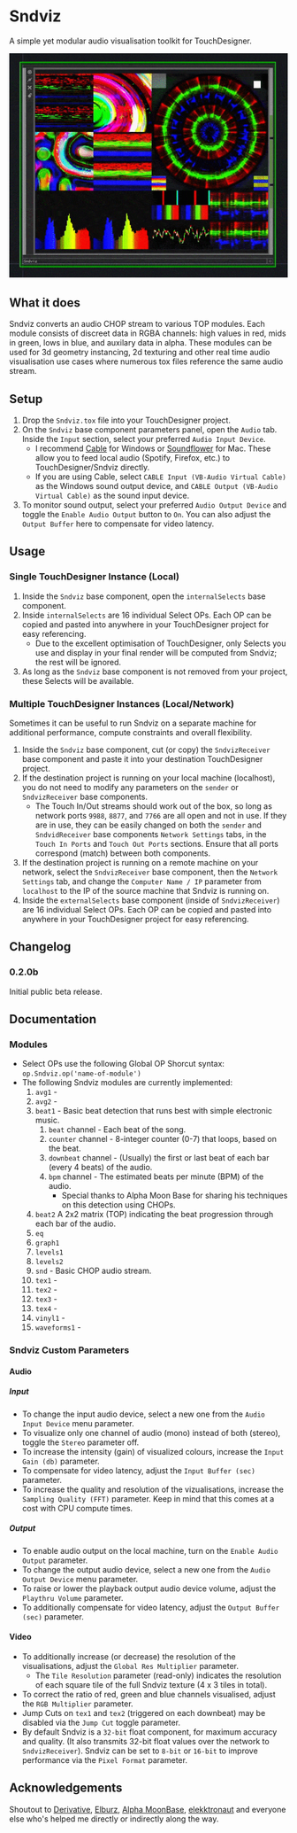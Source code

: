 # Sndviz
A simple yet modular audio visualisation toolkit for TouchDesigner.

![Sndviz Tox Example Animation](/img/SndvizPreview.gif)

## What it does
Sndviz converts an audio CHOP stream to various TOP modules. Each module consists of discreet data in RGBA channels: high values in red, mids in green, lows in blue, and auxilary data in alpha. These modules can be used for 3d geometry instancing, 2d texturing and other real time audio visualisation use cases where numerous tox files reference the same audio stream.

## Setup
1. Drop the `Sndviz.tox` file into your TouchDesigner project. 
1. On the `Sndviz` base component parameters panel, open the `Audio` tab. Inside the `Input` section, select your preferred `Audio Input Device`. 
    * I recommend [Cable](https://www.vb-audio.com/Cable/) for Windows or [Soundflower](https://github.com/mattingalls/Soundflower) for Mac. These allow you to feed local audio (Spotify, Firefox, etc.) to TouchDesigner/Sndviz directly.
    * If you are using Cable, select `CABLE Input (VB-Audio Virtual Cable)` as the Windows sound output device, and `CABLE Output (VB-Audio Virtual Cable)` as the sound input device. 
1. To monitor sound output, select your preferred `Audio Output Device` and toggle the `Enable Audio Output` button to `On`. You can also adjust the `Output Buffer` here to compensate for video latency.

## Usage
### Single TouchDesigner Instance (Local)
1. Inside the `Sndviz` base component, open the `internalSelects` base component. 
1. Inside `internalSelects` are 16 individual Select OPs. Each OP can be copied and pasted into anywhere in your TouchDesigner project for easy referencing.
    * Due to the excellent optimisation of TouchDesigner, only Selects you use and display in your final render will be computed from Sndviz; the rest will be ignored.
1. As long as the `Sndviz` base component is not removed from your project, these Selects will be available.

### Multiple TouchDesigner Instances (Local/Network)
Sometimes it can be useful to run Sndviz on a separate machine for additional performance, compute constraints and overall flexibility.
1. Inside the `Sndviz` base component, cut (or copy) the `SndvizReceiver` base component and paste it into your destination TouchDesigner project. 
1. If the destination project is running on your local machine (localhost), you do not need to modify any parameters on the `sender` or `SndvizReceiver` base components. 
    * The Touch In/Out streams should work out of the box, so long as network ports `9988`, `8877`, and `7766` are all open and not in use. If they are in use, they can be easily changed on both the `sender` and `SndvidReceiver` base components `Network Settings` tabs, in the `Touch In Ports` and `Touch Out Ports` sections. Ensure that all ports correspond (match) between both components.
1. If the destination project is running on a remote machine on your network, select the `SndvizReceiver` base component, then the `Network Settings` tab, and change the `Computer Name / IP` parameter from `localhost` to the IP of the source machine that Sndviz is running on.
1. Inside the `externalSelects` base component (inside of `SndvizReceiver`) are 16 individual Select OPs. Each OP can be copied and pasted into anywhere in your TouchDesigner project for easy referencing.

## Changelog
### 0.2.0b
Initial public beta release.

## Documentation
### Modules
* Select OPs use the following Global OP Shorcut syntax: `op.Sndviz.op('name-of-module')`
* The following Sndviz modules are currently implemented:
    1. `avg1` -
    1. `avg2` -
    1. `beat1` - Basic beat detection that runs best with simple electronic music.
        1. `beat` channel - Each beat of the song.
        1. `counter` channel - 8-integer counter (0-7) that loops, based on the beat.
        1. `downbeat` channel - (Usually) the first or last beat of each bar (every 4 beats) of the audio.
        1. `bpm` channel - The estimated beats per minute (BPM) of the audio.
            * Special thanks to Alpha Moon Base for sharing his techniques on this detection using CHOPs.
    1. `beat2` A 2x2 matrix (TOP) indicating the beat progression through each bar of the audio.
    1. `eq`
    1. `graph1`
    1. `levels1` 
    1. `levels2`
    1. `snd` - Basic CHOP audio stream.
    1. `tex1` -
    1. `tex2` - 
    1. `tex3` -
    1. `tex4` -
    1. `vinyl1` -
    1. `waveforms1` - 

### Sndviz Custom Parameters
#### Audio
##### Input
* To change the input audio device, select a new one from the `Audio Input Device` menu parameter.
* To visualize only one channel of audio (mono) instead of both (stereo), toggle the `Stereo` parameter off.
* To increase the intensity (gain) of visualized colours, increase the `Input Gain (db)` parameter.
* To compensate for video latency, adjust the `Input Buffer (sec)` parameter.
* To increase the quality and resolution of the vizualisations, increase the `Sampling Quality (FFT)` parameter. Keep in mind that this comes at a cost with CPU compute times.

##### Output
* To enable audio output on the local machine, turn on the `Enable Audio Output` parameter.
* To change the output audio device, select a new one from the `Audio Output Device` menu parameter.
* To raise or lower the playback output audio device volume, adjust the `Playthru Volume` parameter.
* To additionally compensate for video latency, adjust the `Output Buffer (sec)` parameter.

#### Video
* To additionally increase (or decrease) the resolution of the visualisations, adjust the `Global Res Multiplier` parameter. 
    * The `Tile Resolution` parameter (read-only) indicates the resolution of each square tile of the full Sndviz texture (4 x 3 tiles in total).
* To correct the ratio of red, green and blue channels visualised, adjust the `RGB Multiplier` parameter.
* Jump Cuts on `tex1` and `tex2` (triggered on each downbeat) may be disabled via the `Jump Cut` toggle parameter.
* By default Sndviz is a `32-bit` float component, for maximum accuracy and quality. (It also transmits 32-bit float values over the network to `SndvizReceiver`). Sndviz can be set to `8-bit` or `16-bit` to improve performance via the `Pixel Format` parameter.

## Acknowledgements

Shoutout to [Derivative](https://derivative.ca), [Elburz](https://interactiveimmersive.io), [Alpha MoonBase](https://alphamoonbase.de/), [elekktronaut](https://elekktronaut.com/) and everyone else who's helped me directly or indirectly along the way.
